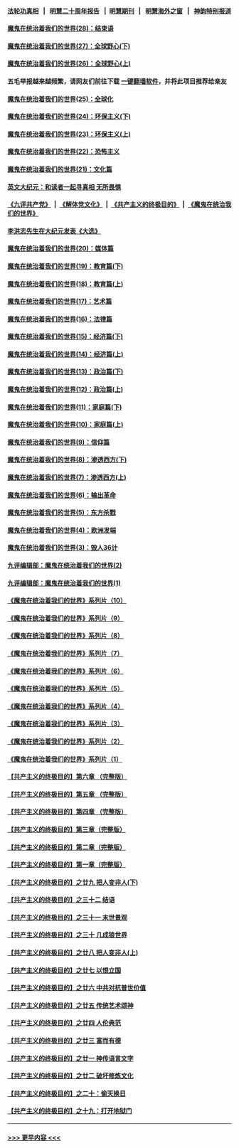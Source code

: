 #### [法轮功真相](https://github.com/gfw-breaker/truth/blob/master/README.md?t=0) &nbsp;&nbsp;|&nbsp;&nbsp; [明慧二十周年报告](https://github.com/gfw-breaker/mh-reports/blob/master/README.md?t=0) &nbsp;&nbsp;|&nbsp;&nbsp;[明慧期刊](https://github.com/gfw-breaker/mh-qikan) &nbsp;&nbsp;|&nbsp;&nbsp; [明慧海外之窗](https://github.com/gfw-breaker/mh-news/blob/master/README.md?t=0) &nbsp;&nbsp;|&nbsp;&nbsp; [神韵特别报道](https://github.com/gfw-breaker/mh-news/blob/master/shenyun.md?t=0)
#### [魔鬼在统治着我们的世界(28)：结束语](../pages/nsc422/n10936246.md?t=07070501) 
#### [魔鬼在统治着我们的世界(27)：全球野心(下)](../pages/nsc422/n10928319.md?t=07070501) 
#### [魔鬼在统治着我们的世界(26)：全球野心(上)](../pages/nsc422/n10900318.md?t=07070501) 
#### 五毛举报越来越频繁，请网友们前往下载 [一键翻墙软件](https://github.com/gfw-breaker/ssr-accounts)，并将此项目推荐给亲友
#### [魔鬼在统治着我们的世界(25)：全球化](../pages/nsc422/n10788205.md?t=07070501) 
#### [魔鬼在统治着我们的世界(24)：环保主义(下)](../pages/nsc422/n10695307.md?t=07070501) 
#### [魔鬼在统治着我们的世界(23)：环保主义(上)](../pages/nsc422/n10688613.md?t=07070501) 
#### [魔鬼在统治着我们的世界(22)：恐怖主义](../pages/nsc422/n10614727.md?t=07070501) 
#### [魔鬼在统治着我们的世界(21)：文化篇](../pages/nsc422/n10597706.md?t=07070501) 
#### [英文大纪元：和读者一起寻真相 无所畏惧](../pages/nsc422/n12542027.md?t=07070501) 
#### [《九评共产党》](https://github.com/begood0513/9ping.md/blob/master/README.md) &nbsp;|&nbsp; [《解体党文化》](../../../../jtdwh.md/blob/master/README.md)  &nbsp;|&nbsp; [《共产主义的终极目的》](../../../../gczydzjmd.md/blob/master/README.md) &nbsp;|&nbsp; [《魔鬼在统治我们的世界》](../../../../mgztzwmdsj.md/blob/master/README.md) 
#### [李洪志先生在大纪元发表《大选》](../pages/nsc422/n12534746.md?t=07070501) 
#### [魔鬼在统治着我们的世界(20)：媒体篇](../pages/nsc422/n10586579.md?t=07070501) 
#### [魔鬼在统治着我们的世界(19)：教育篇(下)](../pages/nsc422/n10564808.md?t=07070501) 
#### [魔鬼在统治着我们的世界(18)：教育篇(上)](../pages/nsc422/n10526970.md?t=07070501) 
#### [魔鬼在统治着我们的世界(17)：艺术篇](../pages/nsc422/n10499093.md?t=07070501) 
#### [魔鬼在统治着我们的世界(16)：法律篇](../pages/nsc422/n10485969.md?t=07070501) 
#### [魔鬼在统治着我们的世界(15)：经济篇(下)](../pages/nsc422/n10469975.md?t=07070501) 
#### [魔鬼在统治着我们的世界(14)：经济篇(上)](../pages/nsc422/n10457370.md?t=07070501) 
#### [魔鬼在统治着我们的世界(13)：政治篇(下)](../pages/nsc422/n10448270.md?t=07070501) 
#### [魔鬼在统治着我们的世界(12)：政治篇(上)](../pages/nsc422/n10444576.md?t=07070501) 
#### [魔鬼在统治着我们的世界(11)：家庭篇(下)](../pages/nsc422/n10440961.md?t=07070501) 
#### [魔鬼在统治着我们的世界(10)：家庭篇(上)](../pages/nsc422/n10435448.md?t=07070501) 
#### [魔鬼在统治着我们的世界(9)：信仰篇](../pages/nsc422/n10432159.md?t=07070501) 
#### [魔鬼在统治着我们的世界(8)：渗透西方(下)](../pages/nsc422/n10429603.md?t=07070501) 
#### [魔鬼在统治着我们的世界(7)：渗透西方(上)](../pages/nsc422/n10426013.md?t=07070501) 
#### [魔鬼在统治着我们的世界(6)：输出革命](../pages/nsc422/n10421536.md?t=07070501) 
#### [魔鬼在统治着我们的世界(5)：东方杀戮](../pages/nsc422/n10417707.md?t=07070501) 
#### [魔鬼在统治着我们的世界(4)：欧洲发端](../pages/nsc422/n10414890.md?t=07070501) 
#### [魔鬼在统治着我们的世界(3)：毁人36计](../pages/nsc422/n10411583.md?t=07070501) 
#### [九评编辑部：魔鬼在统治着我们的世界(2)](../pages/nsc422/n10410036.md?t=07070501) 
#### [九评编辑部：魔鬼在统治着我们的世界(1)](../pages/nsc422/n10406825.md?t=07070501) 
#### [《魔鬼在统治着我们的世界》系列片（10）](../pages/nsc422/n12292670.md?t=07070501) 
#### [《魔鬼在统治着我们的世界》系列片（9）](../pages/nsc422/n12290859.md?t=07070501) 
#### [《魔鬼在统治着我们的世界》系列片（8）](../pages/nsc422/n12287445.md?t=07070501) 
#### [《魔鬼在统治着我们的世界》系列片（7）](../pages/nsc422/n12283425.md?t=07070501) 
#### [《魔鬼在统治着我们的世界》系列片（6）](../pages/nsc422/n12282314.md?t=07070501) 
#### [《魔鬼在统治着我们的世界》系列片（5）](../pages/nsc422/n12281419.md?t=07070501) 
#### [《魔鬼在统治着我们的世界》系列片（4）](../pages/nsc422/n12274024.md?t=07070501) 
#### [《魔鬼在统治着我们的世界》系列片（3）](../pages/nsc422/n12271322.md?t=07070501) 
#### [《魔鬼在统治着我们的世界》系列片（2）](../pages/nsc422/n12269049.md?t=07070501) 
#### [《魔鬼在统治着我们的世界》系列片（1）](../pages/nsc422/n12267575.md?t=07070501) 
#### [【共产主义的终极目的】第六章 （完整版）](../pages/nsc422/n11428913.md?t=07070501) 
#### [【共产主义的终极目的】第五章 （完整版）](../pages/nsc422/n11428912.md?t=07070501) 
#### [【共产主义的终极目的】第四章 （完整版）](../pages/nsc422/n11428907.md?t=07070501) 
#### [【共产主义的终极目的】第三章（完整版）](../pages/nsc422/n11428848.md?t=07070501) 
#### [【共产主义的终极目的】第二章（完整版）](../pages/nsc422/n11428831.md?t=07070501) 
#### [【共产主义的终极目的】第一章（完整版）](../pages/nsc422/n11417651.md?t=07070501) 
#### [【共产主义的终极目的】之廿九 把人变非人(下)](../pages/nsc422/n11344140.md?t=07070501) 
#### [【共产主义的终极目的】之三十二 结语](../pages/nsc422/n11360535.md?t=07070501) 
#### [【共产主义的终极目的】之三十一 末世景观](../pages/nsc422/n11351129.md?t=07070501) 
#### [【共产主义的终极目的】之三十 几成狼世界](../pages/nsc422/n11348280.md?t=07070501) 
#### [【共产主义的终极目的】之廿八 把人变非人(上)](../pages/nsc422/n11340492.md?t=07070501) 
#### [【共产主义的终极目的】之廿七 以恨立国](../pages/nsc422/n11336944.md?t=07070501) 
#### [【共产主义的终极目的】之廿六 中共对抗普世价值](../pages/nsc422/n11324785.md?t=07070501) 
#### [【共产主义的终极目的】之廿五 传统艺术颂神](../pages/nsc422/n11296396.md?t=07070501) 
#### [【共产主义的终极目的】之廿四 人伦典范](../pages/nsc422/n11296397.md?t=07070501) 
#### [【共产主义的终极目的】之廿三 富而有德](../pages/nsc422/n11283598.md?t=07070501) 
#### [【共产主义的终极目的】之廿一 神传语言文字](../pages/nsc422/n11263265.md?t=07070501) 
#### [【共产主义的终极目的】之廿二 破坏修炼文化](../pages/nsc422/n11245728.md?t=07070501) 
#### [【共产主义的终极目的】之二十：偷天换日](../pages/nsc422/n11238846.md?t=07070501) 
#### [【共产主义的终极目的】之十九：打开地狱门](../pages/nsc422/n11206376.md?t=07070501) 

----
#### [ >>> 更早内容 <<< ](../indexes/nsc422-earlier.md)
